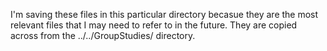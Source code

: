 I'm saving these files in this particular directory becasue they are the most relevant files that I may need to refer to in the future. They are copied across from the ../../GroupStudies/ directory.
